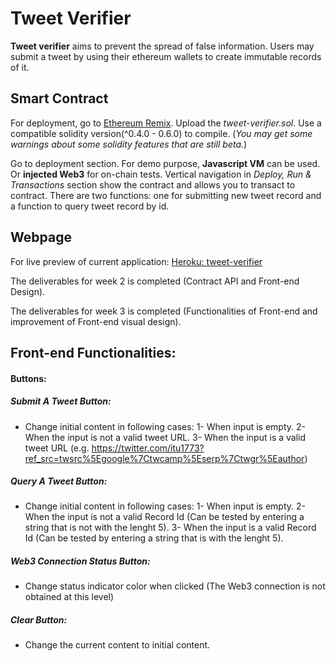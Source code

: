 # Tweet Verifier
**Tweet verifier** aims to prevent the spread of false information. Users may submit a tweet by using their ethereum wallets to create immutable records of it. 

## Smart Contract

For deployment, go to [Ethereum Remix](https://remix.ethereum.org). Upload the *tweet-verifier.sol*. Use a compatible solidity version(^0.4.0 - 0.6.0) to compile. (*You may get some warnings about some solidity features that are still beta.*)

Go to deployment section. For demo purpose, **Javascript VM** can be used. Or **injected Web3** for on-chain tests. Vertical navigation in *Deploy, Run & Transactions* section show the contract and allows you to transact to contract. There are two functions: one for submitting new tweet record and a function to query tweet record by id.

## Webpage

For live preview of current application: [Heroku: tweet-verifier](https://tweet-verifier.herokuapp.com)

The deliverables for week 2 is completed (Contract API and Front-end Design).

The deliverables for week 3 is completed (Functionalities of Front-end and improvement of Front-end visual design).

## Front-end Functionalities:
#### Buttons:
##### Submit A Tweet Button:
+ Change initial content in following cases:
  1- When input is empty.
  2- When the input is not a valid tweet URL.
  3- When the input is a valid tweet URL (e.g. https://twitter.com/itu1773?ref_src=twsrc%5Egoogle%7Ctwcamp%5Eserp%7Ctwgr%5Eauthor)
##### Query A Tweet Button:
+ Change initial content in following cases:
  1- When input is empty.
  2- When the input is not a valid Record Id (Can be tested by entering a string that is not with the lenght 5).
  3- When the input is a valid Record Id (Can be tested by entering a string that is with the lenght 5).
##### Web3 Connection Status Button:
+ Change status indicator color when clicked (The Web3 connection is not obtained at this level)
##### Clear Button:
+ Change the current content to initial content.

